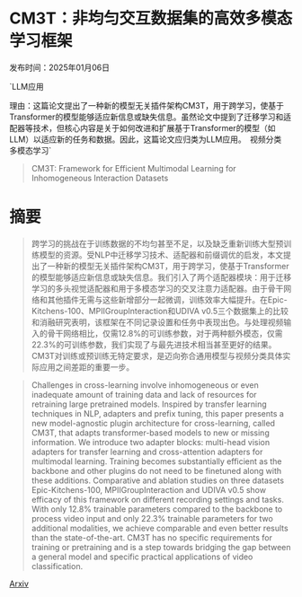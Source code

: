# CM3T：非均匀交互数据集的高效多模态学习框架

发布时间：2025年01月06日

`LLM应用

理由：这篇论文提出了一种新的模型无关插件架构CM3T，用于跨学习，使基于Transformer的模型能够适应新信息或缺失信息。虽然论文中提到了迁移学习和适配器等技术，但核心内容是关于如何改进和扩展基于Transformer的模型（如LLM）以适应新的任务和数据。因此，这篇论文应归类为LLM应用。` `视频分类` `多模态学习`

> CM3T: Framework for Efficient Multimodal Learning for Inhomogeneous Interaction Datasets

# 摘要

> 跨学习的挑战在于训练数据的不均匀甚至不足，以及缺乏重新训练大型预训练模型的资源。受NLP中迁移学习技术、适配器和前缀调优的启发，本文提出了一种新的模型无关插件架构CM3T，用于跨学习，使基于Transformer的模型能够适应新信息或缺失信息。我们引入了两个适配器模块：用于迁移学习的多头视觉适配器和用于多模态学习的交叉注意力适配器。由于骨干网络和其他插件无需与这些新增部分一起微调，训练效率大幅提升。在Epic-Kitchens-100、MPIIGroupInteraction和UDIVA v0.5三个数据集上的比较和消融研究表明，该框架在不同记录设置和任务中表现出色。与处理视频输入的骨干网络相比，仅需12.8%的可训练参数，对于两种额外模态，仅需22.3%的可训练参数，我们实现了与最先进技术相当甚至更好的结果。CM3T对训练或预训练无特定要求，是迈向弥合通用模型与视频分类具体实际应用之间差距的重要一步。

> Challenges in cross-learning involve inhomogeneous or even inadequate amount of training data and lack of resources for retraining large pretrained models. Inspired by transfer learning techniques in NLP, adapters and prefix tuning, this paper presents a new model-agnostic plugin architecture for cross-learning, called CM3T, that adapts transformer-based models to new or missing information. We introduce two adapter blocks: multi-head vision adapters for transfer learning and cross-attention adapters for multimodal learning. Training becomes substantially efficient as the backbone and other plugins do not need to be finetuned along with these additions. Comparative and ablation studies on three datasets Epic-Kitchens-100, MPIIGroupInteraction and UDIVA v0.5 show efficacy of this framework on different recording settings and tasks. With only 12.8% trainable parameters compared to the backbone to process video input and only 22.3% trainable parameters for two additional modalities, we achieve comparable and even better results than the state-of-the-art. CM3T has no specific requirements for training or pretraining and is a step towards bridging the gap between a general model and specific practical applications of video classification.

[Arxiv](https://arxiv.org/abs/2501.03332)